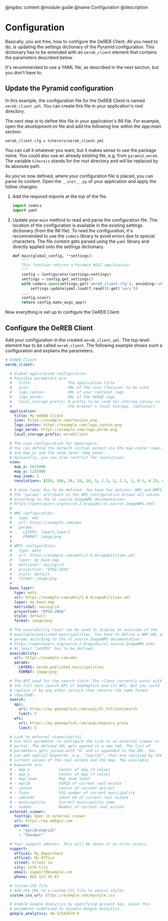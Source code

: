 @ngdoc content
@module guide
@name Configuration
@description

# Configuration

Basically, you are free, how to configure the OeREB Client. All you need
to do, is updating the settings dictionary of the Pyramid configuration.
This dictionary has to be extended with an `oereb_client` element that
contains the parameters described below.

It's recommended to use a YAML file, as described in the next section,
but you don't have to.

## Update the Pyramid configuration

In this example, the configuration file for the OeREB Client is named
`oereb_client.yml`. You can create this file in your application's root
directory.

The next step is to define this file in your application's INI file. For
example, open the *development.ini* file and add the following line
within the *app:main* section:

```
oereb_client.cfg = %(here)s/oereb_client.yml
```

You can call it whatever you want, but it makes sense to use the package
name. You could also use an already existing file, e.g. from
`pyramid_oereb`. The variable `%(here)s` stands for the root directory
and will be replaced by its absolute path.

As you've now defined, where your configuration file is placed, you can
parse its content. Open the `__init__.py` of your application and apply
the follow changes:

1. Add the required imports at the top of the file.
    ```python
    import codecs
    import yaml
    ```
2. Update your `main` method to read and parse the configuration file.
   The location of the configuration is available in the existing
   settings dictionary (from the INI file). To read the configuration,
   it's recommended to use the `codecs` library to avoid errors due to
   special characters. The file content gets parsed using the `yaml`
   library and directly applied onto the settings dictioinary.
    ```python
    def main(global_config, **settings):
        """
        This function returns a Pyramid WSGI application.
        """
        config = Configurator(settings=settings)
        settings = config.get_settings()
        with codecs.open(settings.get('oereb_client.cfg'), encoding='utf-8') as f:
            settings.update(yaml.load(f.read()).get('vars'))
        ...
        config.scan()
        return config.make_wsgi_app()
    ```

Now everything is set up to configure the OeREB Client.

## Configure the OeREB Client

Add your configuration in the created `oereb_client.yml`. The top-level
element has to be called `oereb_client`. The following example shows
such a configuration and explains the parameters.

```yaml
# OeREB Client
oereb_client:

  # Global application configuration.
  # Possible parameters are:
  #   title:                The application title
  #   icon:                 URL of the icon (favicon) to be used
  #   logo_canton:          URL of your cantonal logo
  #   logo_oereb:           URL of the OeREB logo
  #   local_storage_prefix: A prefix to be used for storing values in
  #                         the browser's local storage. (optional)
  application:
    title: My OeREB Client
    icon: https://example.com/favicon.png
    logo_canton: https://example.com/logo_canton.png
    logo_oereb: https://example.com/logo_oereb.png
    local_storage_prefix: oerebClient

  # The view configuration for Openlayers.
  # You can define the default initial extent via the map center (map_x
  # and map_y) and the zoom level (map_zoom).
  # Optionally, you can also restrict the resolutions.
  view:
    map_x: 2615000
    map_y: 1255000
    map_zoom: 2
    resolutions: [250, 100, 50, 20, 10, 5, 2.5, 2, 1.5, 1, 0.5, 0.25, 0.1, 0.05, 0.025, 0.01]

  # A base layer has to be defined. You have two options: WMS and WMTS.
  # The "params" attribute in the WMS configuration allows all values
  # according to the ol.source.ImageWMS documentation:
  # https://openlayers.org/en/v4.2.0/apidoc/ol.source.ImageWMS.html
  #
  # WMS configuration:
  #   type: wms
  #   url: https://example.com/wms
  #   params:
  #     LAYERS: layer1,layer2
  #     FORMAT: image/png
  #
  # WMTS configuration:
  #   type: wmts
  #   url: https://example.com/wmts/1.0.0/capabilities.xml
  #   layer: my_base_map
  #   matrixSet: swissgrid
  #   projection: "EPSG:2056"
  #   style: default
  #   format: image/png
  #
  base_layer:
    type: wmts
    url: https://example.com/wmts/1.0.0/capabilities.xml
    layer: my_base_map
    matrixSet: swissgrid
    projection: "EPSG:2056"
    style: default
    format: image/png

  # The availability layer can be used to display an overview of the
  # available/published municipalities. You have to define a WMS URL and
  # params according to the ol.source.ImageWMS documentation:
  # https://openlayers.org/en/v4.2.0/apidoc/ol.source.ImageWMS.html
  # At least "LAYERS" has to be defined.
  availability:
    url: https://example.com/wms
    params:
      LAYERS: oereb_published_municipalities
      FORMAT: image/png

  # The API used for the search field. The client currently works with
  # the full text search API of GeoMapfish and its WFS. But you could
  # replace it by any other service that returns the same format
  # (GeoJSON).
  search:
    api:
      url: https://my.geomapfish.com/wsgi/bl_fulltextsearch
      limit: 5
    wfs:
      url: https://my.geomapfish.com/wsgi/mapserv_proxy
      limit: 5

  # Link to external viewer/portal
  # Use this parameter to configure the link to an external viewer or
  # portal. The defined URL gets opened in a new tab. The list of
  # parameters gets joined with "&" and is appended to the URL. You
  # can add special keywords, e.g. "{egrid}", that are replaced by the
  # current values of the real estate and the map. The available
  # keywords are:
  # - map_x             Center of map (X value)
  # - map_y             Center of map (Y value)
  # - map_zoom          Map zoom level
  # - egrid             EGRID of current real estate
  # - canton            Canton of current extract
  # - fosnr             FOS number of current municipality
  # - identdn           Ident DN of current real estate
  # - municipality      Current municipality name
  # - number            Number of current real estate
  external_viewer:
    tooltip: Open in external viewer
    url: https://my.webgis.com
    params:
      - "egrid={egrid}"
      - "foo=bar"

  # Your support address. This will be shown if an error occurs.
  support:
    office1: My Department
    office2: My Office
    street: Street 1a
    city: 1234 City
    email: support@example.com
    phone: 061 123 45 67

  # Custom CSS file
  # Add the URL to a custom CSS file to adjust styles.
  custom_css_url: https://example.com/mystyle.css

  # Enable Google Analytics by specifying account key. Leave this
  # parameter undefined to disable Google Analytics.
  google_analytics: UA-12345678-9
```
